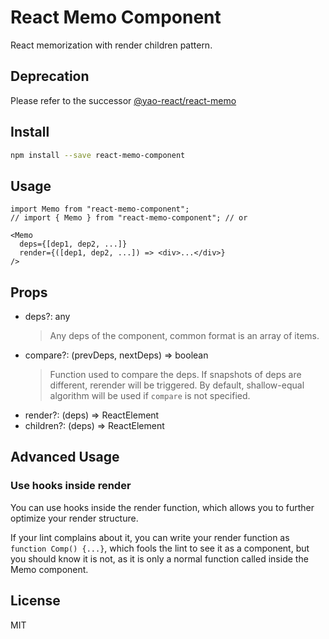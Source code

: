 # React Memo Component

React memorization with render children pattern.

## Deprecation

Please refer to the successor [@yao-react/react-memo](https://github.com/yao-react/react-memo)

## Install

```bash
npm install --save react-memo-component
```

## Usage

```tsx
import Memo from "react-memo-component";
// import { Memo } from "react-memo-component"; // or

<Memo
  deps={[dep1, dep2, ...]}
  render={([dep1, dep2, ...]) => <div>...</div>}
/>
```

## Props

- deps?: any
  > Any deps of the component, common format is an array of items.
- compare?: (prevDeps, nextDeps) => boolean
  > Function used to compare the deps. If snapshots of deps are different, rerender will be triggered.
  > By default, shallow-equal algorithm will be used if `compare` is not specified.
- render?: (deps) => ReactElement
- children?: (deps) => ReactElement

## Advanced Usage

### Use hooks inside render

You can use hooks inside the render function, which allows you to further optimize your render structure.

If your lint complains about it, you can write your render function as `function Comp() {...}`, which fools the lint to 
see it as a component, but you should know it is not, as it is only a normal function called inside the Memo component.  

## License

MIT
